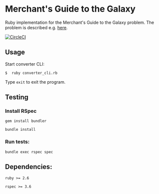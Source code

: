 # Merchant's Guide to the Galaxy
Ruby implementation for the Merchant's Guide to the Galaxy problem.
The problem is described e.g. [here](https://www.careercup.com/question?id=4904931328786432).

[![CircleCI](https://circleci.com/gh/mapb/merchants_guide_to_galaxy.svg?style=shield)](https://app.circleci.com/pipelines/github/mapb/merchants_guide_to_galaxy)

## Usage
Start converter CLI:

`$  ruby converter_cli.rb`

Type `exit` to exit the program.

## Testing
### Install RSpec
`gem install bundler`

`bundle install`

### Run tests:
`bundle exec rspec spec`

## Dependencies:
`ruby >= 2.6`

`rspec >= 3.6`
